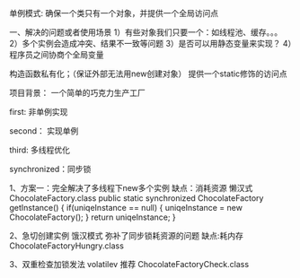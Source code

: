 单例模式: 确保一个类只有一个对象，并提供一个全局访问点

一、解决的问题或者使用场景
1）有些对象我们只要一个：如线程池、缓存。。。
2）多个实例会造成冲突、结果不一致等问题
3）是否可以用静态变量来实现？
4）程序员之间协商个全局变量



构造函数私有化；（保证外部无法用new创建对象）
提供一个static修饰的访问点

项目背景： 一个简单的巧克力生产工厂

first: 非单例实现

second： 实现单例

third:  多线程优化

synchronized：同步锁

1、方案一：完全解决了多线程下new多个实例     缺点：消耗资源   懒汉式   ChocolateFactory.class
    public static synchronized ChocolateFactory getInstance() {
        if(uniqeInstance == null) {
            uniqeInstance = new ChocolateFactory();
        }
        return uniqeInstance;
    }


2、急切创建实例   饿汉模式  弥补了同步锁耗资源的问题  缺点:耗内存  ChocolateFactoryHungry.class

3、双重检查加锁发法  volatilev  推荐   ChocolateFactoryCheck.class